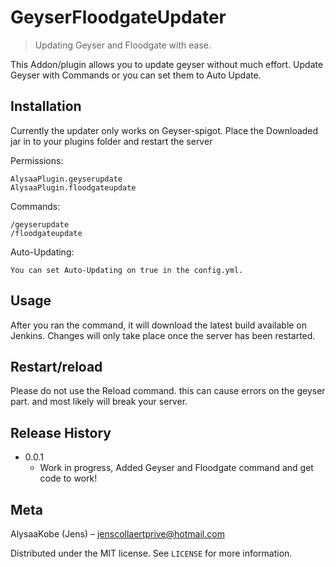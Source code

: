 # GeyserFloodgateUpdater
> Updating Geyser and Floodgate with ease.


This Addon/plugin allows you to update geyser without much effort.
Update Geyser with Commands or you can set them to Auto Update.


## Installation

Currently the updater only works on Geyser-spigot. Place the Downloaded jar in to your plugins folder and restart the server


Permissions:
```
AlysaaPlugin.geyserupdate
AlysaaPlugin.floodgateupdate
```

Commands:
```
/geyserupdate
/floodgateupdate 
```

Auto-Updating:

```
You can set Auto-Updating on true in the config.yml.
```

## Usage

After you ran the command, it will download the latest build available on Jenkins.
Changes will only take place once the server has been restarted.

## Restart/reload

Please do not use the Reload command. this can cause errors on the geyser part. and most likely will break your server.


## Release History

* 0.0.1
    * Work in progress, Added Geyser and Floodgate command and get code to work!

## Meta

AlysaaKobe (Jens) – jenscollaertprive@hotmail.com

Distributed under the MIT license. See ``LICENSE`` for more information.
